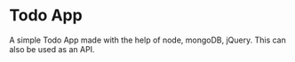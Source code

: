 # Todo App
 A simple Todo App made with the help of node, mongoDB, jQuery. This can also be used as an API.
